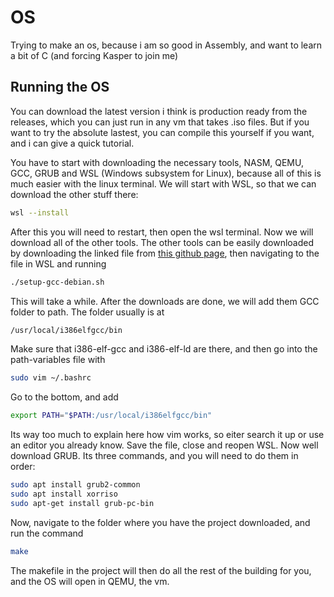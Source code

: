 # OS
Trying to make an os, because i am so good in Assembly, and want to learn a bit of C (and forcing Kasper to join me)


## Running the OS
You can download the latest version i think is production ready from the releases, which you can just run in any vm that takes .iso files. 
But if you want to try the absolute lastest, you can compile this yourself if you want, and i can give a quick tutorial. 

You have to start with downloading the necessary tools, NASM, QEMU, GCC, GRUB and WSL (Windows subsystem for Linux), because all of this is much easier with the linux terminal.
We will start with WSL, so that we can download the other stuff there:
```bash
wsl --install
```
After this you will need to restart, then open the wsl terminal. Now we will download all of the other tools. 
The other tools can be easily downloaded by downloading the linked file from [this github page](https://github.com/mell-o-tron/MellOs/blob/main/A_Setup/setup-gcc-debian.sh), then navigating to the file in WSL and running 
```bash
./setup-gcc-debian.sh
```
This will take a while. After the downloads are done, we will add them GCC folder to path. The folder usually is at 
```bash
/usr/local/i386elfgcc/bin
```
Make sure that i386-elf-gcc and i386-elf-ld are there, and then go into the path-variables file with
```bash
sudo vim ~/.bashrc
```
Go to the bottom, and add 
```bash
export PATH="$PATH:/usr/local/i386elfgcc/bin"
```
Its way too much to explain here how vim works, so eiter search it up or use an editor you already know.
Save the file, close and reopen WSL. Now well download GRUB. Its three commands, and you will need to do them in order:
```bash
sudo apt install grub2-common
sudo apt install xorriso
sudo apt-get install grub-pc-bin
```
Now, navigate to the folder where you have the project downloaded, and run the command
```bash
make
```
The makefile in the project will then do all the rest of the building for you, and the OS will open in QEMU, the vm.
